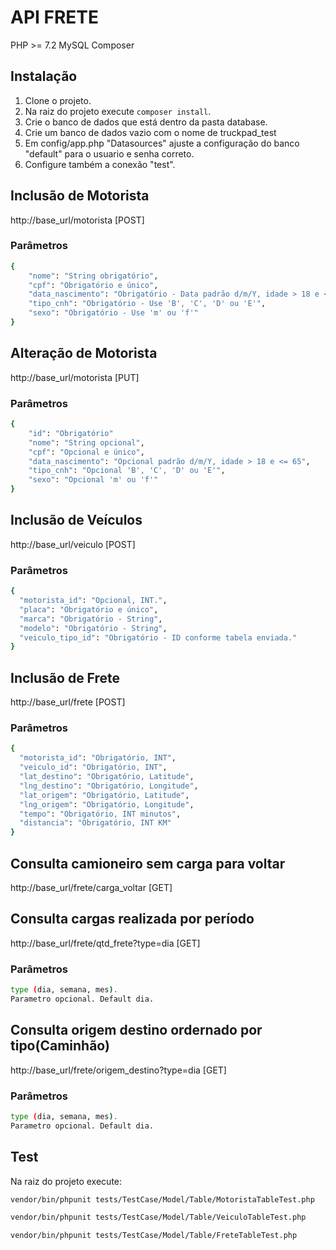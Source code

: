 # API FRETE

PHP >= 7.2
MySQL
Composer

## Instalação

1. Clone o projeto.
2. Na raiz do projeto execute `composer install`.
3. Crie o banco de dados que está dentro da pasta database.
4. Crie um banco de dados vazio com o nome de truckpad_test
5. Em config/app.php "Datasources" ajuste a configuração do banco "default" para o usuario e senha correto.
6. Configure também a conexão "test".

## Inclusão de Motorista
http://base_url/motorista [POST]

### Parâmetros
```bash
{
	"nome": "String obrigatório",
	"cpf": "Obrigatório e único",
	"data_nascimento": "Obrigatório - Data padrão d/m/Y, idade > 18 e <= 65",
	"tipo_cnh": "Obrigatório - Use 'B', 'C', 'D' ou 'E'",
	"sexo": "Obrigatório - Use 'm' ou 'f'"
}
```

## Alteração de Motorista
http://base_url/motorista [PUT]

### Parâmetros
```bash
{
	"id": "Obrigatório"
	"nome": "String opcional",
	"cpf": "Opcional e único",
	"data_nascimento": "Opcional padrão d/m/Y, idade > 18 e <= 65",
	"tipo_cnh": "Opcional 'B', 'C', 'D' ou 'E'",
	"sexo": "Opcional 'm' ou 'f'"
}
```

## Inclusão de Veículos
http://base_url/veiculo [POST]

### Parâmetros
```bash
{
  "motorista_id": "Opcional, INT.",
  "placa": "Obrigatório e único",
  "marca": "Obrigatório - String",
  "modelo": "Obrigatório - String",
  "veiculo_tipo_id": "Obrigatório - ID conforme tabela enviada."
}
```

## Inclusão de Frete
http://base_url/frete [POST]

### Parâmetros
```bash
{
  "motorista_id": "Obrigatório, INT",
  "veiculo_id": "Obrigatório, INT",
  "lat_destino": "Obrigatório, Latitude",
  "lng_destino": "Obrigatório, Longitude",
  "lat_origem": "Obrigatório, Latitude",
  "lng_origem": "Obrigatório, Longitude",
  "tempo": "Obrigatório, INT minutos",
  "distancia": "Obrigatório, INT KM"
}
```

## Consulta camioneiro sem carga para voltar
http://base_url/frete/carga_voltar [GET]

## Consulta cargas realizada por período
http://base_url/frete/qtd_frete?type=dia [GET]

### Parâmetros
```bash
type (dia, semana, mes).
Parametro opcional. Default dia.
```

## Consulta origem destino ordernado por tipo(Caminhão)
http://base_url/frete/origem_destino?type=dia [GET]

### Parâmetros
```bash
type (dia, semana, mes).
Parametro opcional. Default dia.
```

## Test
Na raiz do projeto execute:

```bash
vendor/bin/phpunit tests/TestCase/Model/Table/MotoristaTableTest.php
```
```bash
vendor/bin/phpunit tests/TestCase/Model/Table/VeiculoTableTest.php
```
```bash
vendor/bin/phpunit tests/TestCase/Model/Table/FreteTableTest.php
```